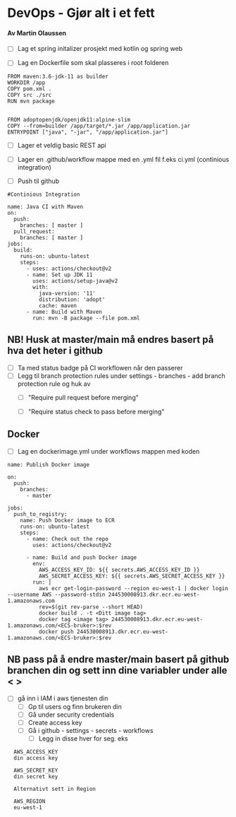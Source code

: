 # DevOps - Gjør alt i et fett 
#### Av Martin Olaussen



* [ ] Lag et spring initalizer prosjekt med kotlin og spring web 
* [ ] Lag en Dockerfile som skal plasseres i root folderen 


````
FROM maven:3.6-jdk-11 as builder
WORKDIR /app
COPY pom.xml .
COPY src ./src
RUN mvn package


FROM adoptopenjdk/openjdk11:alpine-slim
COPY --from=builder /app/target/*.jar /app/application.jar
ENTRYPOINT ["java", "-jar", "/app/application.jar"]
````


* [ ] Lager et veldig basic REST api
* [ ] Lager en .github/workflow mappe med en .yml fil f.eks ci.yml (continious integration)
* [ ] Push til github


````
#Continious Integration

name: Java CI with Maven
on:
  push:
    branches: [ master ]
  pull_request:
    branches: [ master ]
jobs:
  build:
    runs-on: ubuntu-latest
    steps:
      - uses: actions/checkout@v2
      - name: Set up JDK 11
        uses: actions/setup-java@v2
        with:
          java-version: '11'
          distribution: 'adopt'
          cache: maven
      - name: Build with Maven
        run: mvn -B package --file pom.xml
````

## NB! Husk at master/main må endres basert på hva det heter i github

* [ ] Ta med status badge på CI workflowen når den passerer
* [ ] Legg til branch protection rules under settings - branches - add branch protection rule og huk av 
  * [ ] "Require pull request before merging" 
  * [ ] "Require status check to pass before merging"


## Docker 

* [ ] Lag en dockerimage.yml under workflows mappen med koden
````
name: Publish Docker image

on:
  push:
    branches:
      - master

jobs:
  push_to_registry:
    name: Push Docker image to ECR
    runs-on: ubuntu-latest
    steps:
      - name: Check out the repo
        uses: actions/checkout@v2

      - name: Build and push Docker image
        env:
          AWS_ACCESS_KEY_ID: ${{ secrets.AWS_ACCESS_KEY_ID }}
          AWS_SECRET_ACCESS_KEY: ${{ secrets.AWS_SECRET_ACCESS_KEY }}
        run: |
          aws ecr get-login-password --region eu-west-1 | docker login --username AWS --password-stdin 244530008913.dkr.ecr.eu-west-1.amazonaws.com
          rev=$(git rev-parse --short HEAD)
          docker build . -t <Ditt image tag>
          docker tag <image tag> 244530008913.dkr.ecr.eu-west-1.amazonaws.com/<ECS-bruker>:$rev
          docker push 244530008913.dkr.ecr.eu-west-1.amazonaws.com/<ECS-bruker>:$rev

````

## NB pass på å endre master/main basert på github branchen din og sett inn dine variabler under alle < >

* [ ] gå inn i IAM i aws tjenesten din
  * [ ] Gp til users og finn brukeren din 
  * [ ] Gå under security credentials
  * [ ] Create access key
  * [ ] Gå i github - settings - secrets - workflows
    * [ ] Legg in disse hver for seg. eks
```
  AWS_ACCESS_KEY
  din access key

  AWS_SECRET_KEY
  din secret key

  Alternativt sett in Region

  AWS_REGION 
  eu-west-1
```

